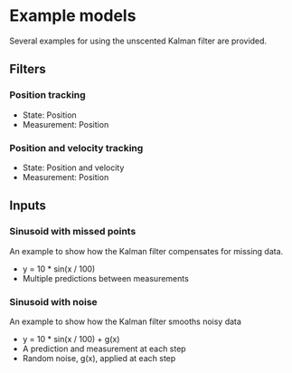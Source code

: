 
# Example models

Several examples for using the unscented Kalman filter are provided.

## Filters

### Position tracking

- State: Position
- Measurement: Position

### Position and velocity tracking

- State: Position and velocity
- Measurement: Position

## Inputs

### Sinusoid with missed points

An example to show how the Kalman filter compensates for missing data.

- y = 10 * sin(x / 100)
- Multiple predictions between measurements

### Sinusoid with noise

An example to show how the Kalman filter smooths noisy data

- y = 10 * sin(x / 100) + g(x)
- A prediction and measurement at each step
- Random noise, g(x), applied at each step
